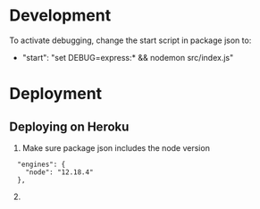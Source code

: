 # Development

To activate debugging, change the start script in package json to:

* "start": "set DEBUG=express:* && nodemon src/index.js"

# Deployment

## Deploying on Heroku

1. Make sure package json includes the node version

```
  "engines": {
    "node": "12.18.4"
  },
```

2. 
